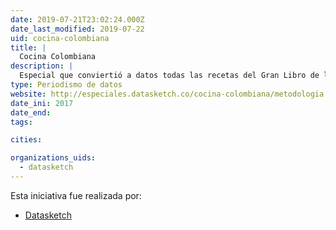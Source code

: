 ```yaml
---
date: 2019-07-21T23:02:24.000Z
date_last_modified: 2019-07-22
uid: cocina-colombiana
title: |
  Cocina Colombiana
description: |
  Especial que conviertió a datos todas las recetas del Gran Libro de la Cocina Colombiana, del Ministerio de Cultura.
type: Periodismo de datos
website: http://especiales.datasketch.co/cocina-colombiana/metodologia.html
date_ini: 2017
date_end: 
tags:

cities: 

organizations_uids:
  - datasketch
---
```


Esta iniciativa fue realizada por:

- [Datasketch](/organizaciones/datasketch)
